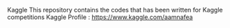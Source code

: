 Kaggle
This repository contains the codes that has been written for Kaggle competitions
Kaggle Profile : https://www.kaggle.com/aamnafea
